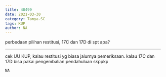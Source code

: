 ```yaml
---
title: 48499
date: 2021-03-30
category: Tanya-SC
tags: KUP
author: NA
---
```


perbedaan pilihan restitusi, 17C dan 17D di spt apa?

---

cek UU KUP, kalau restitusi yg biasa jalurnya pemeriksaan. kalau 17C dan 17D bisa pakai pengembalian pendahuluan skppkp

`NA`
